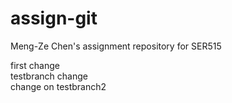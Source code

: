 # assign-git
Meng-Ze Chen's assignment repository for SER515

first change   
testbranch change   
change on testbranch2   
